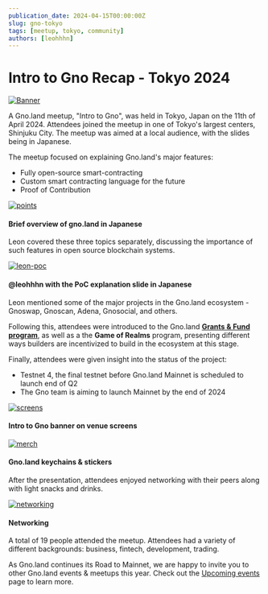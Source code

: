 ```yaml
---
publication_date: 2024-04-15T00:00:00Z
slug: gno-tokyo
tags: [meetup, tokyo, community]
authors: [leohhhn]
---
```

    
# Intro to Gno Recap - Tokyo 2024

[![Banner](https://gnolang.github.io/blog/2024-04-15_gno-tokyo/src/thumbs/banner.png)](https://gnolang.github.io/blog/2024-04-15_gno-tokyo/src/banner.png)

A Gno.land meetup, "Intro to Gno", was held in Tokyo, Japan on the 11th of 
April 2024. Attendees joined the meetup in one of Tokyo's largest centers, 
Shinjuku City. The meetup was aimed at a local audience, with the slides being
in Japanese. 

The meetup focused on explaining Gno.land's major features:
- Fully open-source smart-contracting
- Custom smart contracting language for the future
- Proof of Contribution

[![points](https://gnolang.github.io/blog/2024-04-15_gno-tokyo/src/thumbs/three-points.png)](https://gnolang.github.io/blog/2024-04-15_gno-tokyo/src/three-points.png)
#### Brief overview of gno.land in Japanese

Leon covered these three topics separately, discussing the importance of such 
features in open source blockchain systems.

[![leon-poc](https://gnolang.github.io/blog/2024-04-15_gno-tokyo/src/thumbs/leon-poc.png)](https://gnolang.github.io/blog/2024-04-15_gno-tokyo/src/leon-poc.png)
#### @leohhhn with the PoC explanation slide in Japanese

Leon mentioned some of the major projects in the Gno.land ecosystem - Gnoswap,
Gnoscan, Adena, Gnosocial, and others.

Following this, attendees were introduced to the Gno.land 
[**Grants & Fund program**](https://github.com/gnolang/ecosystem-fund-grants),
as well as a the **Game of Realms** program, presenting different ways builders 
are incentivized to build in the ecosystem at this stage.

Finally, attendees were given insight into the status of the project:
- Testnet 4, the final testnet before Gno.land Mainnet is scheduled to launch
end of Q2
- The Gno team is aiming to launch Mainnet by the end of 2024

[![screens](https://gnolang.github.io/blog/2024-04-15_gno-tokyo/src/thumbs/screens.jpg)](https://gnolang.github.io/blog/2024-04-15_gno-tokyo/src/screens.jpg)
#### Intro to Gno banner on venue screens
[![merch](https://gnolang.github.io/blog/2024-04-15_gno-tokyo/src/thumbs/merch.jpg)](https://gnolang.github.io/blog/2024-04-15_gno-tokyo/src/merch.jpg)
#### Gno.land keychains & stickers

After the presentation, attendees enjoyed networking with their peers along with
light snacks and drinks.

[![networking](https://gnolang.github.io/blog/2024-04-15_gno-tokyo/src/thumbs/networking.png)](https://gnolang.github.io/blog/2024-04-15_gno-tokyo/src/networking.png)
#### Networking

A total of 19 people attended the meetup. Attendees had a variety of different 
backgrounds: business, fintech, development, trading.

As Gno.land continues its Road to Mainnet, we are happy to invite you to other
Gno.land events & meetups this year. Check out the
[Upcoming events](https://gno.land/events) page to learn more.




